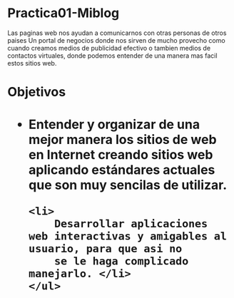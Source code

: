 # Practica01-Miblog

Las paginas web nos ayudan a comunicarnos  con otras personas de otros paises
Un portal de negocios donde nos sirven de mucho provecho como cuando creamos medios
de publicidad efectivo o tambien medios de contactos virtuales, donde podemos entender 
de una manera mas facil estos sitios web.

<h1> Objetivos <h1>
<ul>
	<li>
		Entender y organizar de una mejor manera los sitios de web en Internet creando 
		sitios web aplicando estándares actuales que son muy sencilas de utilizar.</li>
	
	<li>
		Desarrollar aplicaciones web interactivas y amigables al usuario, para que asi no 
		se le haga complicado manejarlo. </li>
	</ul>
